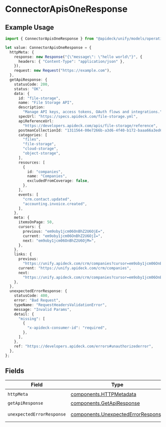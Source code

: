 # ConnectorApisOneResponse

## Example Usage

```typescript
import { ConnectorApisOneResponse } from "@apideck/unify/models/operations";

let value: ConnectorApisOneResponse = {
  httpMeta: {
    response: new Response("{\"message\": \"hello world\"}", {
      headers: { "Content-Type": "application/json" },
    }),
    request: new Request("https://example.com"),
  },
  getApiResponse: {
    statusCode: 200,
    status: "OK",
    data: {
      id: "file-storage",
      name: "File Storage API",
      description:
        "Manage API keys, access tokens, OAuth flows and integrations.",
      specUrl: "https://specs.apideck.com/file-storage.yml",
      apiReferenceUrl:
        "https://developers.apideck.com/apis/file-storage/reference",
      postmanCollectionId: "1311564-00e7266b-a3d6-4f40-b172-baaa66a3ed6f",
      categories: [
        "files",
        "file-storage",
        "cloud-storage",
        "object-storage",
      ],
      resources: [
        {
          id: "companies",
          name: "Companies",
          excludedFromCoverage: false,
        },
      ],
      events: [
        "crm.contact.updated",
        "accounting.invoice.created",
      ],
    },
    meta: {
      itemsOnPage: 50,
      cursors: {
        previous: "em9oby1jcm06OnBhZ2U6OjE=",
        current: "em9oby1jcm06OnBhZ2U6OjI=",
        next: "em9oby1jcm06OnBhZ2U6OjM=",
      },
    },
    links: {
      previous:
        "https://unify.apideck.com/crm/companies?cursor=em9oby1jcm06OnBhZ2U6OjE%3D",
      current: "https://unify.apideck.com/crm/companies",
      next:
        "https://unify.apideck.com/crm/companies?cursor=em9oby1jcm06OnBhZ2U6OjM",
    },
  },
  unexpectedErrorResponse: {
    statusCode: 400,
    error: "Bad Request",
    typeName: "RequestHeadersValidationError",
    message: "Invalid Params",
    detail: {
      "missing": [
        {
          "x-apideck-consumer-id": "required",
        },
      ],
    },
    ref: "https://developers.apideck.com/errors#unauthorizederror",
  },
};
```

## Fields

| Field                                                                                    | Type                                                                                     | Required                                                                                 | Description                                                                              |
| ---------------------------------------------------------------------------------------- | ---------------------------------------------------------------------------------------- | ---------------------------------------------------------------------------------------- | ---------------------------------------------------------------------------------------- |
| `httpMeta`                                                                               | [components.HTTPMetadata](../../models/components/httpmetadata.md)                       | :heavy_check_mark:                                                                       | N/A                                                                                      |
| `getApiResponse`                                                                         | [components.GetApiResponse](../../models/components/getapiresponse.md)                   | :heavy_minus_sign:                                                                       | Apis                                                                                     |
| `unexpectedErrorResponse`                                                                | [components.UnexpectedErrorResponse](../../models/components/unexpectederrorresponse.md) | :heavy_minus_sign:                                                                       | Unexpected error                                                                         |